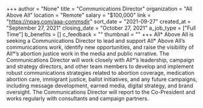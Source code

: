 +++
author = "None"
title = "Communications Director"
organization = "All Above All"
location = "Remote"
salary = "$100,000"
link = "https://npag.com/aaa-commsdir"
sort_date = "2021-09-27"
created_at = "September 27, 2021"
closing_date = "October 27, 2021"
a_job_type = ["Full Time"]
b_benefits = []
c_feedback = ""
thumbnail = ""
+++
All* Above All is seeking a Communications Director to lead and support All* Above All’s communications work, identify new opportunities, and raise the visibility of All*’s abortion justice work in the media and public narrative. The Communications Director will work closely with All*’s leadership, campaign and strategy directors, and other team members to develop and implement robust communications strategies related to abortion coverage, medication abortion care, immigrant justice, ballot initiatives, and any future campaigns, including message development, earned media, digital strategy, and brand oversight. The Communications Director will report to the Co-President and works regularly with consultants and campaign partners.